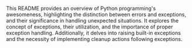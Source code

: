 This README provides an overview of Python programming's awesomeness, highlighting the distinction between errors and exceptions, and their significance in handling unexpected situations. It explores the concept of exceptions, their utilization, and the importance of proper exception handling. Additionally, it delves into raising built-in exceptions and the necessity of implementing cleanup actions following exceptions.
